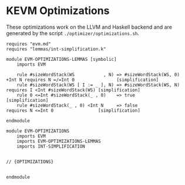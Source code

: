 KEVM Optimizations
==================

These optimizations work on the LLVM and Haskell backend and are generated by the script `./optimizer/optimizations.sh`.

```k
requires "evm.md"
requires "lemmas/int-simplification.k"

module EVM-OPTIMIZATIONS-LEMMAS [symbolic]
    imports EVM

    rule #sizeWordStack(WS           , N) => #sizeWordStack(WS, 0) +Int N requires N =/=Int 0                [simplification]
    rule #sizeWordStack(WS [ I := _ ], N) => #sizeWordStack(WS, N)        requires I <Int #sizeWordStack(WS) [simplification]
    rule 0 <=Int #sizeWordStack(_ , 0)    => true                                                            [simplification]
    rule #sizeWordStack(_ , 0) <Int N     => false                        requires N <=Int 0                 [simplification]

endmodule

module EVM-OPTIMIZATIONS
    imports EVM
    imports EVM-OPTIMIZATIONS-LEMMAS
    imports INT-SIMPLIFICATION


// {OPTIMIZATIONS}


endmodule
```

